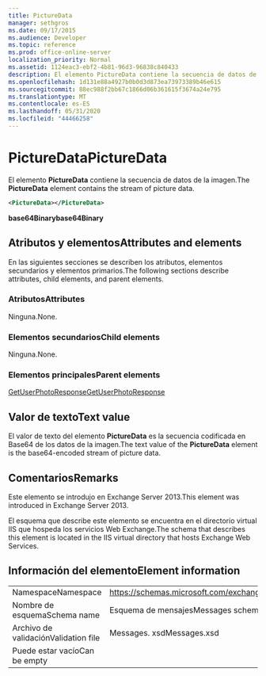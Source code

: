 ```yaml
---
title: PictureData
manager: sethgros
ms.date: 09/17/2015
ms.audience: Developer
ms.topic: reference
ms.prod: office-online-server
localization_priority: Normal
ms.assetid: 1124eac3-ebf2-4b81-96d3-96838c840433
description: El elemento PictureData contiene la secuencia de datos de la imagen.
ms.openlocfilehash: 1d131e88a4927b0b0d3d873ea73973389b46e615
ms.sourcegitcommit: 88ec988f2bb67c1866d06b361615f3674a24e795
ms.translationtype: MT
ms.contentlocale: es-ES
ms.lasthandoff: 05/31/2020
ms.locfileid: "44466258"
---
```

# <a name="picturedata"></a><span data-ttu-id="11275-103">PictureData</span><span class="sxs-lookup"><span data-stu-id="11275-103">PictureData</span></span>

<span data-ttu-id="11275-104">El elemento **PictureData** contiene la secuencia de datos de la imagen.</span><span class="sxs-lookup"><span data-stu-id="11275-104">The **PictureData** element contains the stream of picture data.</span></span> 
  
```XML
<PictureData></PictureData>
```

 <span data-ttu-id="11275-105">**base64Binary**</span><span class="sxs-lookup"><span data-stu-id="11275-105">**base64Binary**</span></span>
## <a name="attributes-and-elements"></a><span data-ttu-id="11275-106">Atributos y elementos</span><span class="sxs-lookup"><span data-stu-id="11275-106">Attributes and elements</span></span>

<span data-ttu-id="11275-107">En las siguientes secciones se describen los atributos, elementos secundarios y elementos primarios.</span><span class="sxs-lookup"><span data-stu-id="11275-107">The following sections describe attributes, child elements, and parent elements.</span></span>
  
### <a name="attributes"></a><span data-ttu-id="11275-108">Atributos</span><span class="sxs-lookup"><span data-stu-id="11275-108">Attributes</span></span>

<span data-ttu-id="11275-109">Ninguna.</span><span class="sxs-lookup"><span data-stu-id="11275-109">None.</span></span>
  
### <a name="child-elements"></a><span data-ttu-id="11275-110">Elementos secundarios</span><span class="sxs-lookup"><span data-stu-id="11275-110">Child elements</span></span>

<span data-ttu-id="11275-111">Ninguna.</span><span class="sxs-lookup"><span data-stu-id="11275-111">None.</span></span>
  
### <a name="parent-elements"></a><span data-ttu-id="11275-112">Elementos principales</span><span class="sxs-lookup"><span data-stu-id="11275-112">Parent elements</span></span>

[<span data-ttu-id="11275-113">GetUserPhotoResponse</span><span class="sxs-lookup"><span data-stu-id="11275-113">GetUserPhotoResponse</span></span>](getuserphotoresponse.md)
  
## <a name="text-value"></a><span data-ttu-id="11275-114">Valor de texto</span><span class="sxs-lookup"><span data-stu-id="11275-114">Text value</span></span>

<span data-ttu-id="11275-115">El valor de texto del elemento **PictureData** es la secuencia codificada en Base64 de los datos de la imagen.</span><span class="sxs-lookup"><span data-stu-id="11275-115">The text value of the **PictureData** element is the base64-encoded stream of picture data.</span></span> 
  
## <a name="remarks"></a><span data-ttu-id="11275-116">Comentarios</span><span class="sxs-lookup"><span data-stu-id="11275-116">Remarks</span></span>

<span data-ttu-id="11275-117">Este elemento se introdujo en Exchange Server 2013.</span><span class="sxs-lookup"><span data-stu-id="11275-117">This element was introduced in Exchange Server 2013.</span></span>
  
<span data-ttu-id="11275-118">El esquema que describe este elemento se encuentra en el directorio virtual IIS que hospeda los servicios Web Exchange.</span><span class="sxs-lookup"><span data-stu-id="11275-118">The schema that describes this element is located in the IIS virtual directory that hosts Exchange Web Services.</span></span>
  
## <a name="element-information"></a><span data-ttu-id="11275-119">Información del elemento</span><span class="sxs-lookup"><span data-stu-id="11275-119">Element information</span></span>

|||
|:-----|:-----|
|<span data-ttu-id="11275-120">Namespace</span><span class="sxs-lookup"><span data-stu-id="11275-120">Namespace</span></span>  <br/> |https://schemas.microsoft.com/exchange/services/2006/messages  <br/> |
|<span data-ttu-id="11275-121">Nombre de esquema</span><span class="sxs-lookup"><span data-stu-id="11275-121">Schema name</span></span>  <br/> |<span data-ttu-id="11275-122">Esquema de mensajes</span><span class="sxs-lookup"><span data-stu-id="11275-122">Messages schema</span></span>  <br/> |
|<span data-ttu-id="11275-123">Archivo de validación</span><span class="sxs-lookup"><span data-stu-id="11275-123">Validation file</span></span>  <br/> |<span data-ttu-id="11275-124">Messages. xsd</span><span class="sxs-lookup"><span data-stu-id="11275-124">Messages.xsd</span></span>  <br/> |
|<span data-ttu-id="11275-125">Puede estar vacío</span><span class="sxs-lookup"><span data-stu-id="11275-125">Can be empty</span></span>  <br/> ||
   

